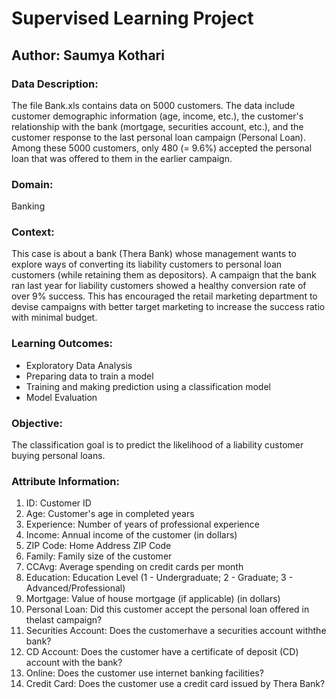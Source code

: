 # Supervised Learning Project
## Author: Saumya Kothari

### Data Description:
The file Bank.xls contains data on 5000 customers. The data include customer demographic information (age, income, etc.), the customer's relationship with the bank (mortgage, securities account, etc.), and the customer response to the last personal loan campaign (Personal Loan). Among these 5000 customers, only 480 (= 9.6%) accepted the personal loan that was offered to them in the earlier campaign.

### Domain: 
Banking

### Context:
This case is about a bank (Thera Bank) whose management wants to explore ways of converting its liability customers to personal loan customers (while retaining them as depositors). A campaign that the bank ran last year for liability customers showed a healthy conversion rate of over 9% success. This has encouraged the retail marketing department to devise campaigns with better target marketing to increase the success ratio with minimal budget.

### Learning Outcomes:
- Exploratory Data Analysis
- Preparing data to train a model
- Training and making prediction using a classification model
- Model Evaluation

### Objective: 
The classification goal is to predict the likelihood of a liability customer buying personal loans.

### Attribute Information:
1. ID: Customer ID
2. Age: Customer's age in completed years
3. Experience: Number of years of professional experience
4. Income: Annual income of the customer (in dollars)
5. ZIP Code: Home Address ZIP Code
6. Family: Family size of the customer
7. CCAvg: Average spending on credit cards per month
8. Education: Education Level (1 - Undergraduate; 2 - Graduate; 3 - Advanced/Professional)
9. Mortgage: Value of house mortgage (if applicable) (in dollars)
10. Personal Loan: Did this customer accept the personal loan offered in thelast campaign?
11. Securities Account: Does the customerhave a securities account withthe bank?
12. CD Account: Does the customer have a certificate of deposit (CD) account with the bank?
13. Online: Does the customer use internet banking facilities?
14. Credit Card: Does the customer use a credit card issued by Thera Bank?
